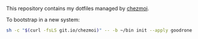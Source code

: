 This repository contains my dotfiles managed by [chezmoi](https://github.com/twpayne/chezmoi).

To bootstrap in a new system:
```bash
sh -c "$(curl -fsLS git.io/chezmoi)" -- -b ~/bin init --apply goodrone
```
